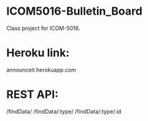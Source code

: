 # ICOM5016-Bulletin_Board
Class project for ICOM-5016.

# Heroku link:
announceit.herokuapp.com

# REST API:
/findData/
/findData/:type/
/findData/:type/:id

